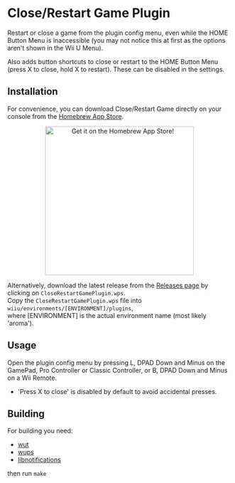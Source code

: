 # Close/Restart Game Plugin
Restart or close a game from the plugin config menu, even while the HOME Button Menu is inaccessible (you may not notice this at first as the options aren't shown in the Wii U Menu).

Also adds button shortcuts to close or restart to the HOME Button Menu (press X to close, hold X to restart). These can be disabled in the settings.

## Installation
For convenience, you can download Close/Restart Game directly on your console from the [Homebrew App Store](https://github.com/fortheusers/hb-appstore).

<p align="center">
  <a href="https://hb-app.store/wiiu/CloseRestartGame">
    <img width="335" alt="Get it on the Homebrew App Store!" src="https://github.com/user-attachments/assets/4471a846-9e8f-4a93-9a5c-a252e70d053a" />
  </a>
</p>

Alternatively, download the latest release from the [Releases page](https://github.com/Lynx64/CloseRestartGamePlugin/releases) by clicking on `CloseRestartGamePlugin.wps`.<br/>
Copy the `CloseRestartGamePlugin.wps` file into `wiiu/environments/[ENVIRONMENT]/plugins`,<br/>
where [ENVIRONMENT] is the actual environment name (most likely 'aroma').

## Usage
Open the plugin config menu by pressing L, DPAD Down and Minus on the GamePad, Pro Controller or Classic Controller, or B, DPAD Down and Minus on a Wii Remote.

- 'Press X to close' is disabled by default to avoid accidental presses.

## Building
For building you need:
- [wut](https://github.com/devkitPro/wut)
- [wups](https://github.com/wiiu-env/WiiUPluginSystem)
- [libnotifications](https://github.com/wiiu-env/libnotifications)

then run `make`
